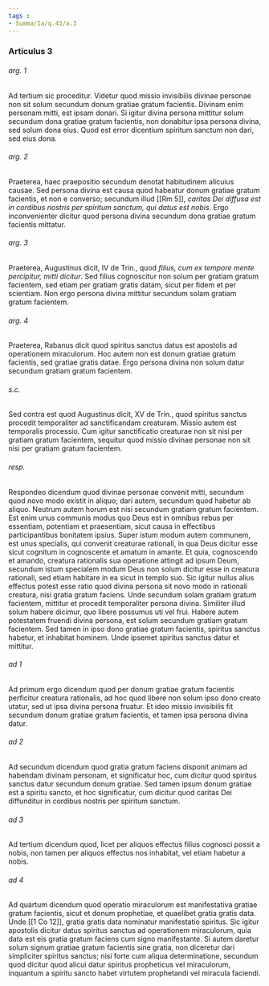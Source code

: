 ```yaml
---
tags : 
- Summa/Ia/q.43/a.3
---
```


### Articulus 3

###### arg. 1
Ad tertium sic proceditur. Videtur quod missio invisibilis divinae personae non sit solum secundum donum gratiae gratum facientis. Divinam enim personam mitti, est ipsam donari. Si igitur divina persona mittitur solum secundum dona gratiae gratum facientis, non donabitur ipsa persona divina, sed solum dona eius. Quod est error dicentium spiritum sanctum non dari, sed eius dona.

###### arg. 2
Praeterea, haec praepositio secundum denotat habitudinem alicuius causae. Sed persona divina est causa quod habeatur donum gratiae gratum facientis, et non e converso; secundum illud [[Rm 5]], *caritas Dei diffusa est in cordibus nostris per spiritum sanctum, qui datus est nobis*. Ergo inconvenienter dicitur quod persona divina secundum dona gratiae gratum facientis mittatur.

###### arg. 3
Praeterea, Augustinus dicit, IV de Trin., quod *filius, cum ex tempore mente percipitur, mitti dicitur*. Sed filius cognoscitur non solum per gratiam gratum facientem, sed etiam per gratiam gratis datam, sicut per fidem et per scientiam. Non ergo persona divina mittitur secundum solam gratiam gratum facientem.

###### arg. 4
Praeterea, Rabanus dicit quod spiritus sanctus datus est apostolis ad operationem miraculorum. Hoc autem non est donum gratiae gratum facientis, sed gratiae gratis datae. Ergo persona divina non solum datur secundum gratiam gratum facientem.

###### s.c.
Sed contra est quod Augustinus dicit, XV de Trin., quod spiritus sanctus procedit temporaliter ad sanctificandam creaturam. Missio autem est temporalis processio. Cum igitur sanctificatio creaturae non sit nisi per gratiam gratum facientem, sequitur quod missio divinae personae non sit nisi per gratiam gratum facientem.

###### resp.
Respondeo dicendum quod divinae personae convenit mitti, secundum quod novo modo existit in aliquo; dari autem, secundum quod habetur ab aliquo. Neutrum autem horum est nisi secundum gratiam gratum facientem. Est enim unus communis modus quo Deus est in omnibus rebus per essentiam, potentiam et praesentiam, sicut causa in effectibus participantibus bonitatem ipsius. Super istum modum autem communem, est unus specialis, qui convenit creaturae rationali, in qua Deus dicitur esse sicut cognitum in cognoscente et amatum in amante. Et quia, cognoscendo et amando, creatura rationalis sua operatione attingit ad ipsum Deum, secundum istum specialem modum Deus non solum dicitur esse in creatura rationali, sed etiam habitare in ea sicut in templo suo. Sic igitur nullus alius effectus potest esse ratio quod divina persona sit novo modo in rationali creatura, nisi gratia gratum faciens. Unde secundum solam gratiam gratum facientem, mittitur et procedit temporaliter persona divina. Similiter illud solum habere dicimur, quo libere possumus uti vel frui. Habere autem potestatem fruendi divina persona, est solum secundum gratiam gratum facientem. Sed tamen in ipso dono gratiae gratum facientis, spiritus sanctus habetur, et inhabitat hominem. Unde ipsemet spiritus sanctus datur et mittitur.

###### ad 1
Ad primum ergo dicendum quod per donum gratiae gratum facientis perficitur creatura rationalis, ad hoc quod libere non solum ipso dono creato utatur, sed ut ipsa divina persona fruatur. Et ideo missio invisibilis fit secundum donum gratiae gratum facientis, et tamen ipsa persona divina datur.

###### ad 2
Ad secundum dicendum quod gratia gratum faciens disponit animam ad habendam divinam personam, et significatur hoc, cum dicitur quod spiritus sanctus datur secundum donum gratiae. Sed tamen ipsum donum gratiae est a spiritu sancto, et hoc significatur, cum dicitur quod caritas Dei diffunditur in cordibus nostris per spiritum sanctum.

###### ad 3
Ad tertium dicendum quod, licet per aliquos effectus filius cognosci possit a nobis, non tamen per aliquos effectus nos inhabitat, vel etiam habetur a nobis.

###### ad 4
Ad quartum dicendum quod operatio miraculorum est manifestativa gratiae gratum facientis, sicut et donum prophetiae, et quaelibet gratia gratis data. Unde [[1 Co 12]], gratia gratis data nominatur manifestatio spiritus. Sic igitur apostolis dicitur datus spiritus sanctus ad operationem miraculorum, quia data est eis gratia gratum faciens cum signo manifestante. Si autem daretur solum signum gratiae gratum facientis sine gratia, non diceretur dari simpliciter spiritus sanctus; nisi forte cum aliqua determinatione, secundum quod dicitur quod alicui datur spiritus propheticus vel miraculorum, inquantum a spiritu sancto habet virtutem prophetandi vel miracula faciendi.

